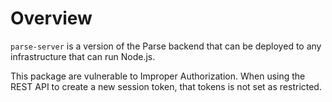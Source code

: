 # Overview

`parse-server` is a version of the Parse backend that can be deployed to any infrastructure that can run Node.js.

This package are vulnerable to Improper Authorization. When using the REST API to create a new session token, that tokens is not set as restricted.
